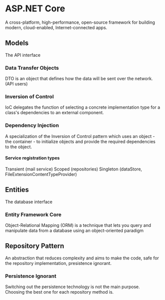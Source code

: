 # ASP.NET Core
A cross-platform, high-performance, open-source framework for building modern, cloud-enabled, Internet-connected apps.

## Models
The API interface
### Data Transfer Objects
DTO is an object that defines how the data will be sent over the network. (API users)

### Inversion of Control
IoC delegates the function of selecting a concrete implementation type for a class's dependencies to an external component.

### Dependency Injection
A specialization of the Inversion of Control pattern which uses an object - the container - to initialize objects and provide the required dependencies to the object.

#### Service registration types
Transient	(mail service)
Scoped		(repositories)
Singleton	(dataStore, FileExtensionContentTypeProvider)

## Entities
The database interface
### Entity Framework Core
Object-Relational Mapping (ORM) is a technique that lets you query and manipulate data from a database using an object-oriented paradigm

## Repository Pattern
An abstraction that reduces complexity and aims to make the code, safe for the repository implementation, presistence ignorant.

### Persistence Ignorant
Switching out the persistence technology is not the main purpose. Choosing the best one for each repository method is.
